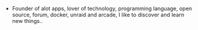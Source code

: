 - Founder of alot apps, lover of technology, programming language, open source, forum, docker, unraid and arcade, I like to discover and learn new things..
  <br>

















































































































































































































































































































































































































































































































































































































































































































































































































































































































































































































































































































































































































































































































































































































































































































































































































































































































































































































































































































































































































































































































































































































































































































































































































































































































































































































































































































































































































































































































































































































































































































































































































































































































































































































































































































































































































































































































































































































































































































































































































































































































































































































































































































































































































































































































































































































































































































































































































































































































































































































































































































































































































































































































































































































































































































































































































































































































































































































































































































































































































































































































































































































































































































































































































































































































































































































































































































































































































































































































































































































































































































































































































































































































































































































































